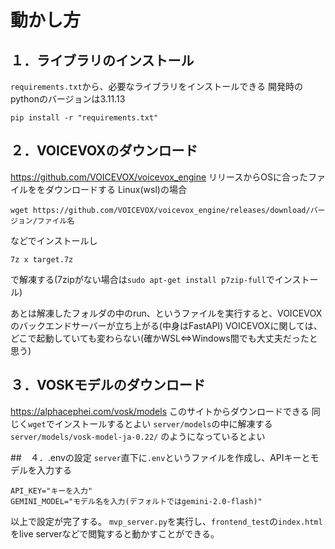 # 動かし方
## １．ライブラリのインストール
`requirements.txt`から、必要なライブラリをインストールできる
開発時のpythonのバージョンは3.11.13
```
pip install -r "requirements.txt"
```

## ２．VOICEVOXのダウンロード
https://github.com/VOICEVOX/voicevox_engine
リリースからOSに合ったファイルををダウンロードする
Linux(wsl)の場合
```
wget https://github.com/VOICEVOX/voicevox_engine/releases/download/バージョン/ファイル名
```
などでインストールし
```
7z x target.7z
```
で解凍する(7zipがない場合は`sudo apt-get install p7zip-full`でインストール)

あとは解凍したフォルダの中のrun、というファイルを実行すると、VOICEVOXのバックエンドサーバーが立ち上がる(中身はFastAPI)
VOICEVOXに関しては、どこで起動していても変わらない(確かWSL⇔Windows間でも大丈夫だったと思う)

## ３．VOSKモデルのダウンロード
https://alphacephei.com/vosk/models
このサイトからダウンロードできる
同じく`wget`でインストールするとよい
`server/models`の中に解凍する
`server/models/vosk-model-ja-0.22/`
のようになっているとよい

##　４．.envの設定
`server`直下に`.env`というファイルを作成し、APIキーとモデルを入力する
```
API_KEY="キーを入力"
GEMINI_MODEL="モデル名を入力(デフォルトではgemini-2.0-flash)"

```

以上で設定が完了する。
`mvp_server.py`を実行し、`frontend_test`の`index.html`をlive serverなどで閲覧すると動かすことができる。